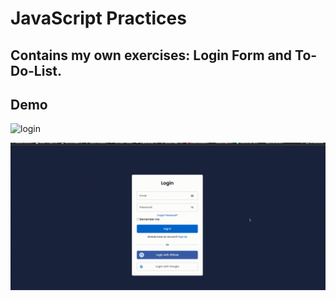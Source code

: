 # JavaScript Practices

## Contains my own exercises: Login Form and To-Do-List.

## Demo
![login](img/practice-list.gif)

![todolist](img/logindemo1.gif)